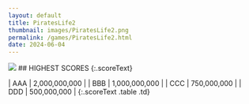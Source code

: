 ```yaml
---
layout: default
title: PiratesLife2
thumbnail: images/PiratesLife2.png
permalink: /games/PiratesLife2.html
date: 2024-06-04
---
```


<img src="../images/PiratesLife2.png" class="gameThumbnail img-fluid mx-auto align-middle">
## HIGHEST SCORES
{:.scoreText}

| AAA | 2,000,000,000 | 
| BBB | 1,000,000,000 | 
| CCC | 750,000,000 | 
| DDD | 500,000,000 | 
{:.scoreText .table .td}
